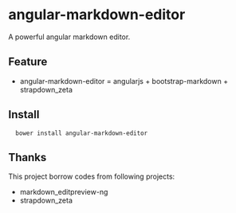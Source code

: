# angular-markdown-editor

A powerful angular markdown editor.

## Feature

* angular-markdown-editor = angularjs + bootstrap-markdown + strapdown_zeta

## Install 

```
  bower install angular-markdown-editor
```

## Thanks

This project borrow codes from following projects:

* markdown_editpreview-ng
* strapdown_zeta
